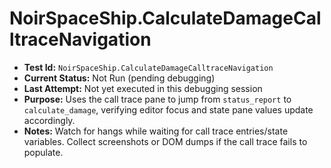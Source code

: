 # NoirSpaceShip.CalculateDamageCalltraceNavigation

- **Test Id:** `NoirSpaceShip.CalculateDamageCalltraceNavigation`
- **Current Status:** Not Run (pending debugging)
- **Last Attempt:** Not yet executed in this debugging session
- **Purpose:** Uses the call trace pane to jump from `status_report` to `calculate_damage`, verifying editor focus and state pane values update accordingly.
- **Notes:** Watch for hangs while waiting for call trace entries/state variables. Collect screenshots or DOM dumps if the call trace fails to populate.
